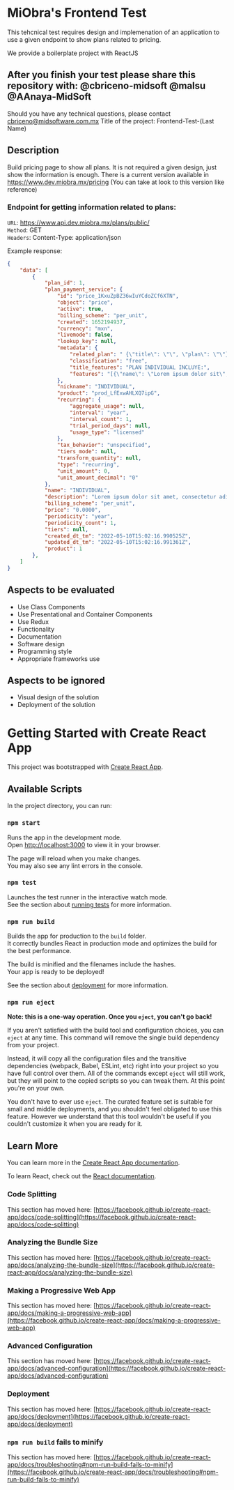 # MiObra's Frontend Test
This tehcnical test requires design and implemenation of an application to use a given endpoint to show plans related to pricing.

We provide a boilerplate project with ReactJS

## After you finish your test please share this repository with: @cbriceno-midsoft @malsu @AAnaya-MidSoft

Should you have any technical questions, please contact cbriceno@midsoftware.com.mx Title of the project: Frontend-Test-(Last Name)

## Description

Build pricing page to show all plans. It is not required a given design, just show the information is enough.
There is a current version available in https://www.dev.miobra.mx/pricing (You can take at look to this version like reference)

### Endpoint for getting information related to plans:
`URL`: https://www.api.dev.miobra.mx/plans/public/ \
`Method`: GET \
`Headers`: Content-Type: application/json

Example response:
```json
{
    "data": [
        {
            "plan_id": 1,
            "plan_payment_service": {
                "id": "price_1KxuZpBZ36wIuYCdoZCf6XTN",
                "object": "price",
                "active": true,
                "billing_scheme": "per_unit",
                "created": 1652194937,
                "currency": "mxn",
                "livemode": false,
                "lookup_key": null,
                "metadata": {
                    "related_plan": " {\"title\": \"\", \"plan\": \"\"}",
                    "classification": "free",
                    "title_features": "PLAN INDIVIDUAL INCLUYE:",
                    "features": "[{\"name\": \"Lorem ipsum dolor sit\", \"description\": \"\"}, {\"name\": \"Lorem ipsum dolor sit\", \"description\": \"\"}, {\"name\": \"Lorem ipsum dolor sit\", \"description\": \"\"}, {\"name\": \"Lorem ipsum dolor sit\", \"description\": \"\"}, {\"name\": \"Lorem ipsum dolor sit\", \"description\": \"\"}]"
                },
                "nickname": "INDIVIDUAL",
                "product": "prod_LfExwAHLXQ7ipG",
                "recurring": {
                    "aggregate_usage": null,
                    "interval": "year",
                    "interval_count": 1,
                    "trial_period_days": null,
                    "usage_type": "licensed"
                },
                "tax_behavior": "unspecified",
                "tiers_mode": null,
                "transform_quantity": null,
                "type": "recurring",
                "unit_amount": 0,
                "unit_amount_decimal": "0"
            },
            "name": "INDIVIDUAL",
            "description": "Lorem ipsum dolor sit amet, consectetur adipiscing elit",
            "billing_scheme": "per_unit",
            "price": "0.0000",
            "periodicity": "year",
            "periodicity_count": 1,
            "tiers": null,
            "created_dt_tm": "2022-05-10T15:02:16.990525Z",
            "updated_dt_tm": "2022-05-10T15:02:16.991361Z",
            "product": 1
        },
    ]
}
```

## Aspects to be evaluated

- Use Class Components
- Use Presentational and Container Components
- Use Redux
- Functionality
- Documentation
- Software design
- Programming style
- Appropriate frameworks use

## Aspects to be ignored

- Visual design of the solution
- Deployment of the solution

# Getting Started with Create React App

This project was bootstrapped with [Create React App](https://github.com/facebook/create-react-app).

## Available Scripts

In the project directory, you can run:

### `npm start`

Runs the app in the development mode.\
Open [http://localhost:3000](http://localhost:3000) to view it in your browser.

The page will reload when you make changes.\
You may also see any lint errors in the console.

### `npm test`

Launches the test runner in the interactive watch mode.\
See the section about [running tests](https://facebook.github.io/create-react-app/docs/running-tests) for more information.

### `npm run build`

Builds the app for production to the `build` folder.\
It correctly bundles React in production mode and optimizes the build for the best performance.

The build is minified and the filenames include the hashes.\
Your app is ready to be deployed!

See the section about [deployment](https://facebook.github.io/create-react-app/docs/deployment) for more information.

### `npm run eject`

**Note: this is a one-way operation. Once you `eject`, you can't go back!**

If you aren't satisfied with the build tool and configuration choices, you can `eject` at any time. This command will remove the single build dependency from your project.

Instead, it will copy all the configuration files and the transitive dependencies (webpack, Babel, ESLint, etc) right into your project so you have full control over them. All of the commands except `eject` will still work, but they will point to the copied scripts so you can tweak them. At this point you're on your own.

You don't have to ever use `eject`. The curated feature set is suitable for small and middle deployments, and you shouldn't feel obligated to use this feature. However we understand that this tool wouldn't be useful if you couldn't customize it when you are ready for it.

## Learn More

You can learn more in the [Create React App documentation](https://facebook.github.io/create-react-app/docs/getting-started).

To learn React, check out the [React documentation](https://reactjs.org/).

### Code Splitting

This section has moved here: [https://facebook.github.io/create-react-app/docs/code-splitting](https://facebook.github.io/create-react-app/docs/code-splitting)

### Analyzing the Bundle Size

This section has moved here: [https://facebook.github.io/create-react-app/docs/analyzing-the-bundle-size](https://facebook.github.io/create-react-app/docs/analyzing-the-bundle-size)

### Making a Progressive Web App

This section has moved here: [https://facebook.github.io/create-react-app/docs/making-a-progressive-web-app](https://facebook.github.io/create-react-app/docs/making-a-progressive-web-app)

### Advanced Configuration

This section has moved here: [https://facebook.github.io/create-react-app/docs/advanced-configuration](https://facebook.github.io/create-react-app/docs/advanced-configuration)

### Deployment

This section has moved here: [https://facebook.github.io/create-react-app/docs/deployment](https://facebook.github.io/create-react-app/docs/deployment)

### `npm run build` fails to minify

This section has moved here: [https://facebook.github.io/create-react-app/docs/troubleshooting#npm-run-build-fails-to-minify](https://facebook.github.io/create-react-app/docs/troubleshooting#npm-run-build-fails-to-minify)
